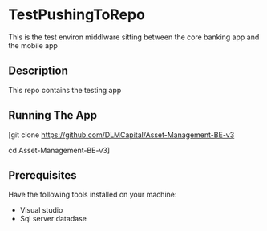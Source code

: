# TestPushingToRepo
This is the test environ middlware sitting between the core banking app and the mobile app 
## Description
This repo contains the testing app

## Running The App
[git clone https://github.com/DLMCapital/Asset-Management-BE-v3

cd Asset-Management-BE-v3]

## Prerequisites
Have the following tools installed on your machine:
- Visual studio
- Sql server datadase


